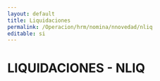 ```yaml
---
layout: default
title: Liquidaciones
permalink: /Operacion/hrm/nomina/nnovedad/nliq
editable: si
---
```


# LIQUIDACIONES - NLIQ
